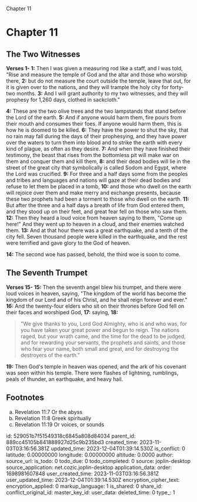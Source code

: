 Chapter 11

# Chapter 11

## The Two Witnesses

**Verses 1-**
**1:** Then I was given a measuring rod like a staff, and I was told, "Rise and measure the temple of God and the altar and those who worship there,
**2:** but do not measure the court outside the temple, leave that out, for it is given over to the nations, and they will trample the holy city for forty-two months.
**3:** And I will grant authority to my two witnesses, and they will prophesy for 1,260 days, clothed in sackcloth."

**4:** These are the two olive trees and the two lampstands that stand before the Lord of the earth.
**5:** And if anyone would harm them, fire pours from their mouth and consumes their foes. If anyone would harm them, this is how he is doomed to be killed.
**6:** They have the power to shut the sky, that no rain may fall during the days of their prophesying, and they have power over the waters to turn them into blood and to strike the earth with every kind of plague, as often as they desire.
**7:** And when they have finished their testimony, the beast that rises from the bottomless pit will make war on them and conquer them and kill them,
**8:** and their dead bodies will lie in the street of the great city that symbolically is called Sodom and Egypt, where the Lord was crucified.
**9:** For three and a half days some from the peoples and tribes and languages and nations will gaze at their dead bodies and refuse to let them be placed in a tomb,
**10:** and those who dwell on the earth will rejoice over them and make merry and exchange presents, because these two prophets had been a torment to those who dwell on the earth.
**11:** But after the three and a half days a breath of life from God entered them, and they stood up on their feet, and great fear fell on those who saw them.
**12:** Then they heard a loud voice from heaven saying to them, "Come up here!" And they went up to heaven in a cloud, and their enemies watched them.
**13:** And at that hour there was a great earthquake, and a tenth of the city fell. Seven thousand people were killed in the earthquake, and the rest were terrified and gave glory to the God of heaven.

**14:** The second woe has passed, behold, the third woe is soon to come.

## The Seventh Trumpet

**Verses 15-**
**15:** Then the seventh angel blew his trumpet, and there were loud voices in heaven, saying, "The kingdom of the world has become the kingdom of our Lord and of his Christ, and he shall reign forever and ever."
**16:** And the twenty-four elders who sit on their thrones before God fell on their faces and worshiped God,
**17:** saying,
**18:** 
> "We give thanks to you, Lord God Almighty,
> who is and who was,
> for you have taken your great power
> and begun to reign.
> The nations raged,
> but your wrath came,
> and the time for the dead to be judged,
> and for rewarding your servants, the prophets and saints,
> and those who fear your name,
> both small and great,
> and for destroying the destroyers of the earth."

**19:** Then God's temple in heaven was opened, and the ark of his covenant was seen within his temple. There were flashes of lightning, rumblings, peals of thunder, an earthquake, and heavy hail.

## Footnotes

<ol type='a'>
	<li>Revelation 11:7 Or the abyss</li>
	<li>Revelation 11:8 Greek spiritually</li>
	<li>Revelation 11:19 Or voices, or sounds</li>
</ol>


id: 529051b7f51549318c6845a808d84034
parent_id: 889cc45105b841888927d25c9b235bd3
created_time: 2023-11-03T03:16:56.381Z
updated_time: 2023-12-04T01:39:14.530Z
is_conflict: 0
latitude: 0.00000000
longitude: 0.00000000
altitude: 0.0000
author: 
source_url: 
is_todo: 0
todo_due: 0
todo_completed: 0
source: joplin-desktop
source_application: net.cozic.joplin-desktop
application_data: 
order: 1698981607848
user_created_time: 2023-11-03T03:16:56.381Z
user_updated_time: 2023-12-04T01:39:14.530Z
encryption_cipher_text: 
encryption_applied: 0
markup_language: 1
is_shared: 0
share_id: 
conflict_original_id: 
master_key_id: 
user_data: 
deleted_time: 0
type_: 1